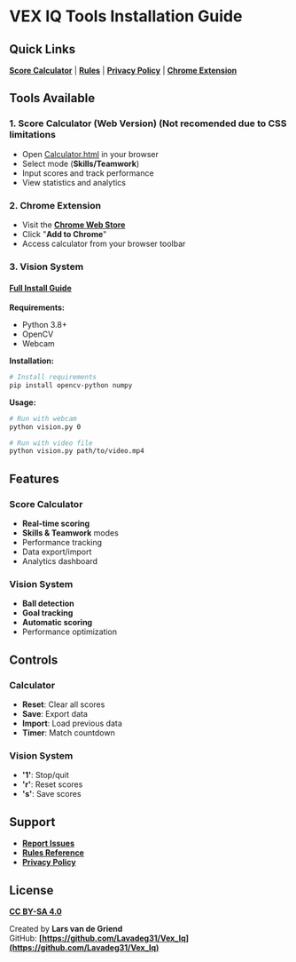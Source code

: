 




# VEX IQ Tools Installation Guide

## Quick Links
**[Score Calculator](Calculator.html)** | **[Rules](Rules.html)** | **[Privacy Policy](policy.html)** | **[Chrome Extension](https://chromewebstore.google.com/detail/vex-iq-calculator/aandmkklddpghampkpkdpopemddnhhij)**

## Tools Available

### 1. Score Calculator (Web Version) (Not recomended due to CSS limitations
- Open [Calculator.html](https://lavadeg31.github.io/Vex_Iq/Old%20Tools/Calculator) in your browser
- Select mode (**Skills/Teamwork**)
- Input scores and track performance
- View statistics and analytics

### 2. Chrome Extension
- Visit the **[Chrome Web Store](https://chromewebstore.google.com/detail/vex-iq-calculator/aandmkklddpghampkpkdpopemddnhhij)**
- Click "**Add to Chrome**"
- Access calculator from your browser toolbar

### 3. Vision System
#### [Full Install Guide](https://lavadeg31.github.io/Vex_Iq/Vex_Vision/install_guide)
**Requirements:**
- Python 3.8+
- OpenCV
- Webcam

**Installation:**
```bash
# Install requirements
pip install opencv-python numpy
```

**Usage:**
```bash
# Run with webcam
python vision.py 0

# Run with video file
python vision.py path/to/video.mp4
```

## Features

### Score Calculator
- **Real-time scoring**
- **Skills & Teamwork** modes
- Performance tracking
- Data export/import
- Analytics dashboard

### Vision System
- **Ball detection**
- **Goal tracking**
- **Automatic scoring**
- Performance optimization

## Controls

### Calculator
- **Reset**: Clear all scores
- **Save**: Export data
- **Import**: Load previous data
- **Timer**: Match countdown

### Vision System
- **'1'**: Stop/quit
- **'r'**: Reset scores
- **'s'**: Save scores

## Support
- **[Report Issues](https://github.com/Lavadeg31/Vex_Iq/issues)**
- **[Rules Reference](Rules.html)**
- **[Privacy Policy](policy.html)**

## License
**[CC BY-SA 4.0](https://creativecommons.org/licenses/by-sa/4.0/)**

Created by **Lars van de Griend**  
GitHub: **[https://github.com/Lavadeg31/Vex_Iq](https://github.com/Lavadeg31/Vex_Iq)**
